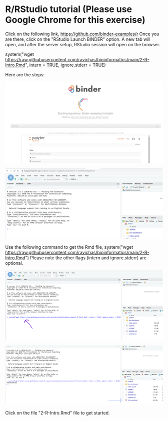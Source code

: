 # R/RStudio tutorial (Please use Google Chrome for this exercise)
Click on the following link, https://github.com/binder-examples/r
Once you are there, click on the "RStudio Launch BINDER" option. A new tab will open, and after the server setup, RStudio session will open on the browser. 

system("wget https://raw.githubusercontent.com/ravichas/bioinformatics/main/2-R-Intro.Rmd", intern = TRUE, ignore.stderr = TRUE)

Here are the steps: 

 ![Go to binder-examples link](Img/RStudioBinderLaunch1.png)
 
 ![Go to binder-examples link](Img/RStudioBinderLaunch2.png)
 
 Use the following command to get the Rmd file, 
 system("wget https://raw.githubusercontent.com/ravichas/bioinformatics/main/2-R-Intro.Rmd")
 Please note the other flags (intern and ignore.stderr) are optional.
 
 ![Go to binder-examples link](Img/RStudioBinderLaunch3.png)
 
 ![Go to binder-examples link](Img/RStudioBinderLaunch4.png)
 
 Click on the file "2-R-Intro.Rmd" file to get started.
